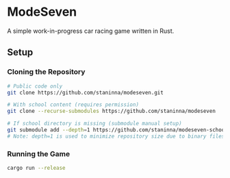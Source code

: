 # ModeSeven

A simple work-in-progress car racing game written in Rust.

## Setup

### Cloning the Repository

```bash
# Public code only
git clone https://github.com/staninna/modeseven.git

# With school content (requires permission)
git clone --recurse-submodules https://github.com/staninna/modeseven

# If school directory is missing (submodule manual setup)
git submodule add --depth=1 https://github.com/staninna/modeseven-school.git school
# Note: depth=1 is used to minimize repository size due to binary files
```

### Running the Game

```bash
cargo run --release
```

<!-- Links:
http://www.extentofthejam.com/WheelsPage/

-->